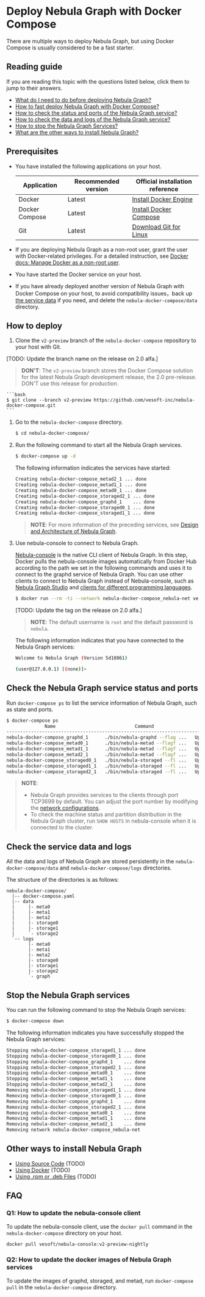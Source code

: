 # Deploy Nebula Graph with Docker Compose

There are multiple ways to deploy Nebula Graph, but using Docker Compose is usually considered to be a fast starter.

## Reading guide

If you are reading this topic with the questions listed below, click them to jump to their answers.

* [What do I need to do before deploying Nebula Graph?](#prerequisites)
* [How to fast deploy Nebula Graph with Docker Compose?](#how-to-deploy)
* [How to check the status and ports of the Nebula Graph service?](#check-the-nebula-graph-service-status-and-ports)
* [How to check the data and logs of the Nebula Graph service?](#check-the-service-data-and-logs)
* [How to stop the Nebula Graph Services?](#stop-the-nebula-graph-services)
* [What are the other ways to install Nebula Graph?](#other-ways-to-install-nebula-graph)

## Prerequisites

* You have installed the following applications on your host.
  
  | Application    | Recommended version | Official installation reference                                    |
  | -------------- | ------------------- | ------------------------------------------------------------------ |
  | Docker         | Latest              | [Install Docker Engine](https://docs.docker.com/engine/install/)   |
  | Docker Compose | Latest              | [Install Docker Compose](https://docs.docker.com/compose/install/) |
  | Git            | Latest              | [Download Git for Linux](https://git-scm.com/download/linux)       |

* If you are deploying Nebula Graph as a non-root user, grant the user with Docker-related privileges. For a detailed instruction, see [Docker docs: Manage Docker as a non-root user](https://docs.docker.com/engine/install/linux-postinstall/#manage-docker-as-a-non-root-user).

* You have started the Docker service on your host.

* If you have already deployed another version of Nebula Graph with Docker Compose on your host, to avoid compatibility issues，back up [the service data](#check-the-service-data-and-logs) if you need, and delete the `nebula-docker-compose/data` directory.

## How to deploy

1. Clone the `v2-preview` branch of the `nebula-docker-compose` repository to your host with Git.

[TODO: Update the branch name on the release on 2.0 alfa.]

> **DON'T**: The `v2-preview` branch stores the Docker Compose solution for the latest Nebula Graph development release, the 2.0 pre-release. DON'T use this release for production.

    ```bash
    $ git clone --branch v2-preview https://github.com/vesoft-inc/nebula-docker-compose.git
    ```

1. Go to the `nebula-docker-compose` directory.

    ```bash
    $ cd nebula-docker-compose/
    ```

2. Run the following command to start all the Nebula Graph services.

    ```bash
    $ docker-compose up -d
    ```

    The following information indicates the services have started:

    ```bash
    Creating nebula-docker-compose_metad2_1 ... done
    Creating nebula-docker-compose_metad1_1 ... done
    Creating nebula-docker-compose_metad0_1 ... done
    Creating nebula-docker-compose_storaged2_1 ... done
    Creating nebula-docker-compose_graphd_1    ... done
    Creating nebula-docker-compose_storaged0_1 ... done
    Creating nebula-docker-compose_storaged1_1 ... done
    ```

    >**NOTE**: For more information of the preceding services, see [Design and Architecture of Nebula Graph](https://docs.nebula-graph.io/manual-EN/1.overview/3.design-and-architecture/1.design-and-architecture/).

3. Use nebula-console to connect to Nebula Graph.

    [Nebula-console](https://github.com/vesoft-inc/nebula-console) is the native CLI client of Nebula Graph. In this step, Docker pulls the nebula-console images automatically from Docker Hub according to the path we set in the following commands and uses it to connect to the graphd service of Nebula Graph. You can use other clients to connect to Nebula Graph instead of Nebula-console, such as [Nebula Graph Studio](https://github.com/vesoft-inc/nebula-web-docker) and [clients for different programming languages](https://docs.nebula-graph.io/manual-EN/1.overview/2.quick-start/3.supported-clients/).

    ```bash
    $ docker run --rm -ti --network nebula-docker-compose_nebula-net vesoft/nebula-console:v2-preview-nightly --address=graphd --port=3699 -u <username> -p <password>
    ```

    [TODO: Update the tag on the release on 2.0 alfa.]

    >**NOTE**: The default username is `root` and the default password is `nebula`.

    The following information indicates that you have connected to the Nebula Graph services:

    ```bash
    Welcome to Nebula Graph (Version 5d10861)

    (user@127.0.0.1) [(none)]>
    ```

## Check the Nebula Graph service status and ports

Run `docker-compose ps` to list the service information of Nebula Graph, such as state and ports.

```bash
$ docker-compose ps
              Name                             Command                  State                                                Ports
---------------------------------------------------------------------------------------------------------------------------------------------------------------------------
nebula-docker-compose_graphd_1      ./bin/nebula-graphd --flag ...   Up (healthy)   0.0.0.0:32787->13000/tcp, 0.0.0.0:32786->13002/tcp, 0.0.0.0:32788->3699/tcp
nebula-docker-compose_metad0_1      ./bin/nebula-metad --flagf ...   Up (healthy)   0.0.0.0:32775->11000/tcp, 0.0.0.0:32773->11002/tcp, 0.0.0.0:32770->45500/tcp, 45501/tcp
nebula-docker-compose_metad1_1      ./bin/nebula-metad --flagf ...   Up (healthy)   0.0.0.0:32776->11000/tcp, 0.0.0.0:32774->11002/tcp, 0.0.0.0:32771->45500/tcp, 45501/tcp
nebula-docker-compose_metad2_1      ./bin/nebula-metad --flagf ...   Up (healthy)   0.0.0.0:32772->11000/tcp, 0.0.0.0:32769->11002/tcp, 0.0.0.0:32768->45500/tcp, 45501/tcp
nebula-docker-compose_storaged0_1   ./bin/nebula-storaged --fl ...   Up (healthy)   0.0.0.0:32780->12000/tcp, 0.0.0.0:32778->12002/tcp, 0.0.0.0:32777->44500/tcp, 44501/tcp
nebula-docker-compose_storaged1_1   ./bin/nebula-storaged --fl ...   Up (healthy)   0.0.0.0:32785->12000/tcp, 0.0.0.0:32784->12002/tcp, 0.0.0.0:32783->44500/tcp, 44501/tcp
nebula-docker-compose_storaged2_1   ./bin/nebula-storaged --fl ...   Up (healthy)   0.0.0.0:32782->12000/tcp, 0.0.0.0:32781->12002/tcp, 0.0.0.0:32779->44500/tcp, 44501/tcp
```

>**NOTE**: 
> * Nebula Graph provides services to the clients through port TCP3699 by default. You can adjust the port number by modifying the [network configurations](https://docs.nebula-graph.io/manual-EN/3.build-develop-and-administration/3.configurations/3.meta-config/#networking_configurations).
> * To check the machine status and partition distribution in the Nebula Graph cluster, run `SHOW HOSTS` in nebula-console when it is connected to the cluster.

## Check the service data and logs

All the data and logs of Nebula Graph are stored persistently in the `nebula-docker-compose/data` and `nebula-docker-compose/logs` directories.

The structure of the directories is as follows:

```text
nebula-docker-compose/
  |-- docker-compose.yaml
  |-- data
  |     |- meta0
  |     |- meta1
  |     |- meta2
  |     |- storage0
  |     |- storage1
  |     `- storage2
  `-- logs
        |- meta0
        |- meta1
        |- meta2
        |- storage0
        |- storage1
        |- storage2
        `- graph
```

## Stop the Nebula Graph services

You can run the following command to stop the Nebula Graph services:

```bash
$ docker-compose down
```

The following information indicates you have successfully stopped the Nebula Graph services:

```bash
Stopping nebula-docker-compose_storaged1_1 ... done
Stopping nebula-docker-compose_storaged0_1 ... done
Stopping nebula-docker-compose_graphd_1    ... done
Stopping nebula-docker-compose_storaged2_1 ... done
Stopping nebula-docker-compose_metad0_1    ... done
Stopping nebula-docker-compose_metad1_1    ... done
Stopping nebula-docker-compose_metad2_1    ... done
Removing nebula-docker-compose_storaged1_1 ... done
Removing nebula-docker-compose_storaged0_1 ... done
Removing nebula-docker-compose_graphd_1    ... done
Removing nebula-docker-compose_storaged2_1 ... done
Removing nebula-docker-compose_metad0_1    ... done
Removing nebula-docker-compose_metad1_1    ... done
Removing nebula-docker-compose_metad2_1    ... done
Removing network nebula-docker-compose_nebula-net
```

## Other ways to install Nebula Graph

* [Using Source Code](TODO) (TODO)
* [Using Docker](TODO) (TODO)
* [Using .rpm or .deb Files](TODO) (TODO)

## FAQ

### Q1: How to update the nebula-console client

To update the nebula-console client, use the `docker pull` command in the `nebula-docker-compose` directory on your host.

```bash
docker pull vesoft/nebula-console:v2-preview-nightly
```

### Q2: How to update the docker images of Nebula Graph services

To update the images of graphd, storaged, and metad, run `docker-compose pull` in the `nebula-docker-compose` directory.
